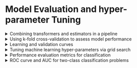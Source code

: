 
# Model Evaluation and hyper-parameter Tuning

<details markdown="block">
<summary> Combining transformers and estimators in a pipeline </summary>

## Combining transformers and estimators in a pipeline

In the previous notes where we discussed [sklearn pipelines](https://github.com/isa-ulisboa/greends-pml/blob/main/docs/T3_missing_data_categorical_scaling.md), the pipeline was created with `Pipeline`. There is, however an alternative that makes the code shorter is to use `make_pipeline` [see sklearn documentation](https://scikit-learn.org/stable/modules/generated/sklearn.pipeline.make_pipeline.html). This is a shorthand for the `Pipeline constructor`; it does not require, and does not permit, naming the estimators. Instead, their names will be set to the lowercase of their types automatically. The following piece of code shows how to create a pipeline that scales the attributes and applies a logistic regression.

  ```
  pipe_lr = make_pipeline(StandardScaler(),
                          LogisticRegression())
  ```

The pipeline is then typically used in the following manner over train and test sets:

  ```
  pipe_lr.fit(X_train, y_train)
  y_pred = pipe_lr.predict(X_test)
  train_accuracy = pipe_lr.score(X_train, y_train) # accuracy estimate over the same data used for training
  test_accuracy = pipe_lr.score(X_test, y_test) # accuracy estimate over an independent test set
  ```
---

</details>

<details markdown="block">
<summary> Using k-fold cross-validation to assess model performance </summary>

## Using k-fold cross-validation to assess model performance

The approach described above leads  in general to overfitting towards the train data set, and a bad performance over new examples. To prevent this, two diferent approaches can be followed

### The holdout method

<img src="https://github.com/isa-ulisboa/greends-pml/blob/main/docs/holdout_method_fig62.png" alt="Alt Text" width="500" >

### Cross-validation

<img src="https://github.com/isa-ulisboa/greends-pml/blob/main/docs/kfold_validation_fig_63.png" alt="Alt Text" width="500" >

In `sklearn`, cross-validation can easily be applied with [`cross_val_score`](https://scikit-learn.org/stable/modules/generated/sklearn.model_selection.cross_val_score.html). Then, we can replace  `pipe_lr.fit(X_train, y_train)` in the script above by something like

  ```
  scores = cross_val_score(estimator=pipe_lr, # estimator with fit method
                             X=X_train,
                             y=y_train,
                             cv=10, # number of folds
                             n_jobs=1) # numbers of processors used (-1 for all processors)
  ```

that returns an array of scores of the estimator for each run of the cross validation. The parameter `cv` can be used to indicate which cross validation scheme should be used. It could take for instance one of the following: 

- [KFold](https://scikit-learn.org/stable/modules/cross_validation.html#k-fold): divides all the samples in groups of samples, called folds. This is equivalent to just use, e.g., `cv=10`.
- [GroupKFold](https://scikit-learn.org/stable/modules/cross_validation.html#stratified-group-k-fold): this a variation of k-fold which ensures that the same group is not represented in both testing and training sets
- [StratifiedKFold](https://scikit-learn.org/stable/modules/cross_validation.html#stratified-k-fold): this is a variation of k-fold which returns stratified folds: each set contains approximately the same percentage of samples of each target class as the complete set.
- [StratifiedGroupKFold](https://scikit-learn.org/stable/modules/cross_validation.html#stratified-group-k-fold): The idea is to try to preserve the distribution of classes in each split while keeping each group within a single split.

For instance, the following code stratifies folds by the target class `y`. So, if for instance there are 100 examples of class 0 and 10 examples of class 1, then all folds get 20 examples from class 0 and 2 examples for class 1 (since `n_splits=5`).

  ```
  # model
  clf = DecisionTreeClassifier(max_depth=10)
  # cv strategy 
  skf = StratifiedKFold(n_splits=5)
  # fit and predict over the validation set
  results = cross_val_score(clf, X_train, y_train, cv=skf)
  ```

**Script** to read italian wine regions data from the UCI repository, and applies stratified croass validation to predict the region from the wine attributes: (https://github.com/isa-ulisboa/greends-pml/blob/main/notebooks/cross_val_score_stratifiedkfold.ipynb)

---

</details>

<details markdown="block">
<summary> Learning and validation curves </summary>


## Learning and validation curves

A [learning curve](https://scikit-learn.org/stable/modules/generated/sklearn.model_selection.learning_curve.html#sklearn.model_selection.learning_curve) shows cross-validated training and test scores for different training set sizes.

A [validation curve](https://scikit-learn.org/stable/modules/generated/sklearn.model_selection.validation_curve.html#sklearn.model_selection.validation_curve) determine training and test scores for varying parameter values. This is equivalent to grid search (see below) for a single parameter.

**Script** to read italian wine region data and create learning curve for a given classifier: (https://github.com/isa-ulisboa/greends-pml/blob/main/notebooks/learning_curve.ipynb)

---

</details>

<details markdown="block">
<summary>Tuning machine learning hyper-parameters via grid search </summary>

## Tuning machine learning hyper-parameters via grid search

One of the most critical steps in machine learning is tuning hyper-parameters of the model, e.g. `max_depth` for a decision tree. It is possible and recommended to search the hyper-parameter space for the best cross validation score. See [sklearn grid search section](https://scikit-learn.org/stable/modules/grid_search.html#grid-search).

A search consists of:
- an estimator: regressor or classifier such as `sklearn.tree.DecisionTreeClassifier()`;
- a parameter space such as `param_grid = [{'max_depth': [4,5,6,7]}]`;
- a method for searching or sampling candidates, such as `GridSearchCV` or `RandomizedSearchCV`;
- a cross-validation scheme such as `StratifiedKFold`; and
- a score function such as the defaults `sklearn.metrics.accuracy_score` for classification and `sklearn.metrics.r2_score` for regression.

The main methods are:
- [GridSearchCV](https://scikit-learn.org/stable/modules/generated/sklearn.model_selection.GridSearchCV.html#gridsearchcv) that performs an exhaustive search over specified parameter values for an estimator;
- [RandomizedSearchCV](https://scikit-learn.org/stable/modules/generated/sklearn.model_selection.RandomizedSearchCV.html#sklearn.model_selection.RandomizedSearchCV). In contrast to `GridSearchCV`, not all parameter values are tried out, but rather a fixed number of parameter settings is sampled from the specified distributions.
- Scikit-learn also provides the `HalvingGridSearchCV` and `HalvingRandomSearchCV` estimators that can be used to search a parameter space using successive halving.

**Script** to apply a randomized search over a random forest classifier for the Iris data set: (https://github.com/isa-ulisboa/greends-pml/blob/main/notebooks/iris_randomizedsearchCV.ipynb)

---

</details>

<details markdown="block">
<summary>Performance evaluation metrics for classification </summary>

## Performance evaluation metrics for classification

### Confusion matrix

The confusion matrix, also called error matrix, is a very useful tool to evaluate the precision of a classifier.

To compute the error matrix for a classifier ${\bf f_{\bf w}}({\bf x})$ trained with a given training set of examples, the steps are the following.

1. Consider a test set of examples $({\bf x}, y)$ that were not used for training;

2. Predict the labels $\hat{y}={\bf f_{\bf w}}({\bf x})$ for all examples in the test set;

3. Compare the predicted labels $\hat{y}$ with the true labels $y$ and create a two-way table where the rows represent the actual labels $y$  and the columns represent the predicted labels $\hat{y}$.

The following code illustrated how to compute a confusion matrix for a classification task with two classes, labeled 0 and 1, and plot the result with `matplotlib`. The matrix compares the true labels of the examples `y_true` with the labels predicted by the classifier `y_pred`:

<details markdown="block">
<summary>Script to compute confusion matrix given actual and predicted values</summary>

  ```
  from sklearn.metrics import confusion_matrix, ConfusionMatrixDisplay
  import numpy as np
  import matplotlib.pyplot as plt
  
  # Data
  y_true = np.array([0, 1, 0, 1, 1, 0, 1, 0, 0, 1])
  y_pred = np.array([0, 1, 1, 1, 0, 0, 1, 0, 1, 1])
  
  # Plot confusion matrix
  ConfusionMatrixDisplay.from_predictions(
      y_true, 
      y_pred, 
      display_labels=['Zero', 'One'],
      cmap='Blues',
      colorbar=True
  )
  plt.title('Confusion Matrix')  # Optional title
  plt.tight_layout()
  plt.show()
  ```

</details>

### Accuracy metrics derived from the confusion matrix

In general, if there are $n$ different label values, the confusion matrix is $n \times n$. For simplicity, let's just consider the $2 \times 2$ error matrix, where correct predictions are called TP or TN, and the errors FP or FN.

|           | Predicted Positive | Predicted Negative |
|-----------|--------------------|--------------------|
| Actual Positive | TP=True Positive     | FN=False Negative    |
| Actual Negative | FP=False Positive| TN=True Negative|

<details markdown="block">
<summary>Metrics are computed from the confusion matrix</summary>

### accuracy, precision, recall, specificity, F1-score for a two-class problem

1. Classification **accuracy**.

$${\rm accuracy}=\frac{{\rm TP}+{\rm TN}}{{\rm TP}+{\rm FN}+{\rm FP}+{\rm TN}}.$$

If the number of actual positive examples (TP+FN) is very different from the number of negative examples (FP+TN), the largest number is going to dominate the result. 

For instance, suppose we want to predict if a given area was burned or not when actually 5% of some area is burned. Consider a trivial classifier that just labels all pixels as non-burned. Then that classifier would have a classification accuracy of 95%, which doesn't make much sense. For that example, the error matrix will look something that the following one if the total number of pixels is 10000.


|           | Predicted Burned | Predicted Non burned |
|-----------|--------------------|--------------------|
| Actual Burned | TP=0   | FN=500   |
| Actual Non burned | FP=0| TN=9500|

---

2. **Precision**, focused on predicted positives

$${\rm precision}=\frac{{\rm TP}}{{\rm TP}+{\rm FP}}.$$

This metric focusses only on the positive examples. Consider this other example, where one aims af finding greenhouses in a certain region (where 1\% of the total area is occupoid by greenhouses).


|           | Predicted Greenhouse | Predicted Other |
|-----------|--------------------|--------------------|
| Actual Greenhouse | TP=80   | FN=20    |
| Actual Other  | FP=10| TN=9890|

In that case, precision is just $80/(80+10) \approx 89\%$, while the overall classification accuracy is $99.7\%$.

Precision is the complement of **commission error**:

$${\rm CE}=\frac{{\rm FP}}{{\rm TP}+{\rm FP}}.$$

---

3. **Recall**, focused on actual positives, and also called **sensitivity** or **true positive rate (TPR)**

$${\rm recall}=\frac{{\rm TP}}{{\rm TP}+{\rm FN}}.$$

The denominator here is the total number of actual positives. This is an interesting metric if we are focused on having a very low error on missing an actual positive (a typical example is missing a tumor in medecine).

For the burned area example, the trivial classifier labels all pixels as non-burned has the worst possible outcome since it misses all actual positives, and therefore ${\rm recall}=0\%$. For the greenhouse example, we have ${\rm recall}=80\%$.

Recall is the complement of **omission error**:

$${\rm OE}=\frac{{\rm FN}}{{\rm TP}+{\rm FN}}.$$

For instance, one wants the *sensitivity* of a disease test to be high to ensure that sick people are detected.

---

4. **Specificity**, is focused on actual negatives, and is also called **true negative rate (TNR)**

$${\rm specificity}=\frac{{\rm TN}}{{\rm TN}+{\rm FP}}.$$

For instance, one wants the *specificity* of a disease test to be high to prevent healthy people from being labeled as sick.

---

5. **F1 score**, which averages equally *precision* and *recall*

$${\rm F1~score}= 2 \times \frac{{\rm precision} \times {\rm recall}}{{\rm precision} + {\rm recall}}=\frac{{\rm 2\\, TP}}{{\rm 2\\, TP}+{\rm FP}+{\rm FN}}.$$

This is also known as the **Dice coefficient**. For the burned area example ${\rm F1~score}=0$ since in fact the F1 score is the *harmonic mean* of precision and recall. This metric still does not take into consideration true negatives (TN) and it is questionable since it gives the same importance to precision and recall.

---

</details>

<details markdown="block">
<summary>Classification report</summary>


The precision metrics in a two-class classification problem depend on our decision about the *positive* class, which is typically the class of greater interest, and the *negative* class. For instance, if the problem is to determine burned areas over satellite imagery, the positive class would be *burned* and the nagative class would be *not burned*. Package `sklearn` offers a function that outputs a *classification report* that includes precision, recall and F1 score, for both possible labelings of the examples, i.e. considering both choices for the *positive* class.

The next **script** illustrates the use of `classification_report`:

  ```
  from sklearn.metrics import classification_report
  import numpy as np
  # Actual labels
  y_true = np.array([0, 1, 0, 1, 1, 0, 1, 0, 0, 1, 0, 0, 0])
  # Predicted labels
  y_pred = np.array([0, 1, 1, 1, 0, 0, 1, 0, 1, 1, 0, 1, 0])
  # Compute confusion matrix
  report = classification_report(y_true, y_pred)
  print(report)
  ```
</details>

</details>

<details markdown="block">
<summary>ROC curve and AUC for two-class classification problems</summary>

## ROC curve and AUC for two-class classification problems

Consider the burned area problem, where the goal is to predict for each pixel if the class is *burned* or *not burned*. Suppose that we use a logistic regression as a classifier which returns a likelihood of being burn, between 0 and 1, for each pixel. Then, a threshold is applied to make the final decision. The usual threshold for prediction is 50% but there is no *a priori* reason to choose that threshold. 

Therefore, we can test our results for a range of thresholds. For instance, if the threshold is set as 70%, the model predicts an observation as positive only if the predicted probability is greater than 70%. Adjusting the threshold value changes some of the predicted labels and the overall performance of the classifier. Usually, a high threshold makes the prediction of the positive class less likely. This tends to increase both the false positive rate (FPR) and the true positive rate (TPR).

ROC curves typically feature true positive rate (TPR) on the Y axis, and false positive rate (FPR) on the X axis. This means that the top left corner of the plot is the “ideal” point - a FPR of zero, and a TPR of one (https://scikit-learn.org/stable/auto_examples/model_selection/plot_roc_crossval.html).

<details markdown="block">
<summary>Example of a ROC curve</summary>

<img src="https://upload.wikimedia.org/wikipedia/commons/thumb/1/13/Roc_curve.svg/220px-Roc_curve.svg.png" width="400" >
<img src="https://miro.medium.com/v2/resize:fit:702/format:webp/0*pF07ZmzBqbvkvqJO.png" width="400" >

</details>

The **AUC** is the area under the ROC curve. Its maximum value is 1, when the classifier return a correct decision regardless of the threshold value. *AUC* does not depend on the classification threshold, since it integrates all thresholds.

[**Script** for drawing a ROC curve and computing the AUC from the classifier for the Wine Quality data set](https://github.com/isa-ulisboa/greends-pml/blob/main/notebooks/wine_quality_RocCurveDisplay.ipynb)

</details>



